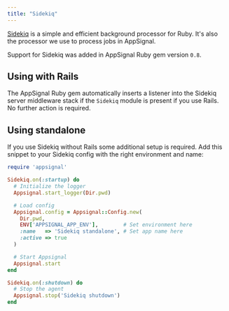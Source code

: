 ```yaml
---
title: "Sidekiq"
---
```


[Sidekiq](http://sidekiq.org) is a simple and efficient background processor
for Ruby. It's also the processor we use to process jobs in AppSignal.

Support for Sidekiq was added in AppSignal Ruby gem version `0.8`.

## Using with Rails

The AppSignal Ruby gem automatically inserts a listener into the Sidekiq server
middleware stack if the `Sidekiq` module is present if you use Rails. No further action is
required.

## Using standalone

If you use Sidekiq without Rails some additional setup is required. Add this snippet to your Sidekiq config with the right environment and name:

```ruby
require 'appsignal'

Sidekiq.on(:startup) do
  # Initialize the logger
  Appsignal.start_logger(Dir.pwd)

  # Load config
  Appsignal.config = Appsignal::Config.new(
    Dir.pwd,
    ENV['APPSIGNAL_APP_ENV'],        # Set environment here
    :name   => 'Sidekiq standalone', # Set app name here
    :active => true
  )

  # Start Appsignal
  Appsignal.start
end

Sidekiq.on(:shutdown) do
  # Stop the agent
  Appsignal.stop('Sidekiq shutdown')
end
```
